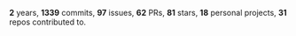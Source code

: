 **2** years, **1339** commits, **97** issues, **62** PRs, **81** stars, **18** personal projects, **31** repos contributed to.
